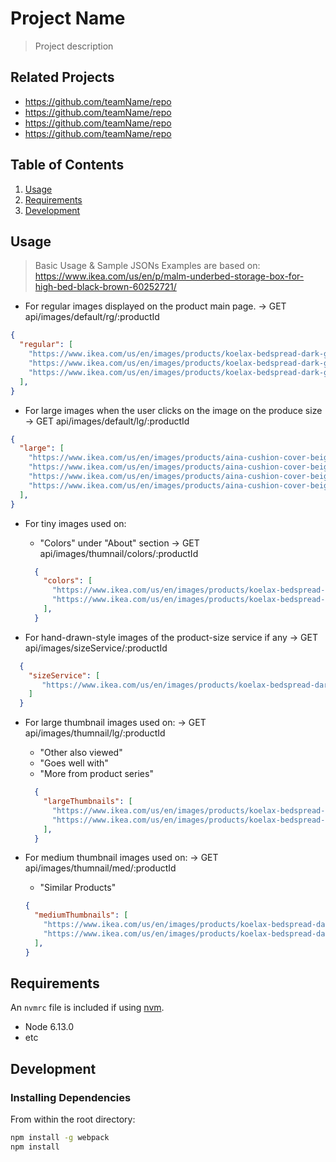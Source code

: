 # Project Name

> Project description

## Related Projects

  - https://github.com/teamName/repo
  - https://github.com/teamName/repo
  - https://github.com/teamName/repo
  - https://github.com/teamName/repo

## Table of Contents

1. [Usage](#Usage)
1. [Requirements](#requirements)
1. [Development](#development)

## Usage

> Basic Usage & Sample JSONs
> Examples are based on: https://www.ikea.com/us/en/p/malm-underbed-storage-box-for-high-bed-black-brown-60252721/

  - For regular images displayed on the product main page.
    -> GET api/images/default/rg/:productId
  ```JSON
  {
    "regular": [
      "https://www.ikea.com/us/en/images/products/koelax-bedspread-dark-green__0723091_pe733853_s5.jpg?f=xxs",
      "https://www.ikea.com/us/en/images/products/koelax-bedspread-dark-green__0723093_pe733855_s5.jpg?f=xxs",
      "https://www.ikea.com/us/en/images/products/koelax-bedspread-dark-green__0723092_pe733856_s5.jpg?f=xxs"
    ],
  }
  ```

  - For large images when the user clicks on the image on the produce size
    -> GET api/images/default/lg/:productId
  ```JSON
  {
    "large": [
      "https://www.ikea.com/us/en/images/products/aina-cushion-cover-beige__0569582_pe665973_s5.jpg?f=s",
      "https://www.ikea.com/us/en/images/products/aina-cushion-cover-beige__0569583_pe665975_s5.jpg?f=s",
      "https://www.ikea.com/us/en/images/products/aina-cushion-cover-beige__0889590_pe672869_s5.jpg?f=s",
      "https://www.ikea.com/us/en/images/products/aina-cushion-cover-beige__0889588_pe665974_s5.jpg?f=s"
    ],
  }
  ```

  - For tiny images used on:
    * "Colors" under "About" section
    -> GET api/images/thumnail/colors/:productId
    ```JSON
      {
        "colors": [
          "https://www.ikea.com/us/en/images/products/koelax-bedspread-dark-green__0723091_pe733853_s5.jpg?f=xu",
          "https://www.ikea.com/us/en/images/products/koelax-bedspread-gray__0723085_pe733849_s5.jpg?f=xu"
        ],
      }
    ```

  - For hand-drawn-style images of the product-size service if any
    -> GET api/images/sizeService/:productId
  ```JSON
    {
      "sizeService": [
         "https://www.ikea.com/us/en/images/products/koelax-bedspread-dark-green__0723091_pe733853_s5.jpg?f=xs"
      ]
    }
  ```

  - For large thumbnail images used on:
    -> GET api/images/thumnail/lg/:productId
    * "Other also viewed"
    * "Goes well with"
    * "More from product series"
    ```JSON
      {
        "largeThumbnails": [
          "https://www.ikea.com/us/en/images/products/koelax-bedspread-dark-green__0723091_pe733853_s5.jpg?f=xxxs",
          "https://www.ikea.com/us/en/images/products/koelax-bedspread-dark-green__0723092_pe733856_s5.jpg?f=xxxs"
        ],
      }
    ```

  - For medium thumbnail images used on:
    -> GET api/images/thumnail/med/:productId
    * "Similar Products"
    ```JSON
    {
      "mediumThumbnails": [
        "https://www.ikea.com/us/en/images/products/koelax-bedspread-dark-green__0723091_pe733853_s5.jpg?f=u",
        "https://www.ikea.com/us/en/images/products/koelax-bedspread-dark-green__0723092_pe733856_s5.jpg?f=u"
      ],
    }
    ```



## Requirements

An `nvmrc` file is included if using [nvm](https://github.com/creationix/nvm).

- Node 6.13.0
- etc

## Development

### Installing Dependencies

From within the root directory:

```sh
npm install -g webpack
npm install
```

